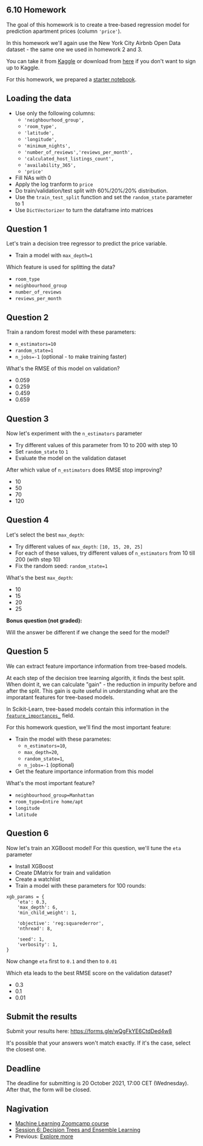 ## 6.10 Homework

The goal of this homework is to create a tree-based regression model for prediction apartment prices (column `'price'`).

In this homework we'll again use the New York City Airbnb Open Data dataset - the same one we used in homework 2 and 3.

You can take it from [Kaggle](https://www.kaggle.com/dgomonov/new-york-city-airbnb-open-data?select=AB_NYC_2019.csv)
or download from [here](https://raw.githubusercontent.com/alexeygrigorev/datasets/master/AB_NYC_2019.csv)
if you don't want to sign up to Kaggle.


For this homework, we prepared a [starter notebook](homework-6-starter.ipynb). 


## Loading the data

* Use only the following columns:
    * `'neighbourhood_group',`
    * `'room_type',`
    * `'latitude',`
    * `'longitude',`
    * `'minimum_nights',`
    * `'number_of_reviews','reviews_per_month',`
    * `'calculated_host_listings_count',`
    * `'availability_365',`
    * `'price'`
* Fill NAs with 0
* Apply the log tranform to `price`
* Do train/validation/test split with 60%/20%/20% distribution. 
* Use the `train_test_split` function and set the `random_state` parameter to 1
* Use `DictVectorizer` to turn the dataframe into matrices


## Question 1

Let's train a decision tree regressor to predict the price variable. 

* Train a model with `max_depth=1`


Which feature is used for splitting the data?

* `room_type`
* `neighbourhood_group`
* `number_of_reviews`
* `reviews_per_month`


## Question 2

Train a random forest model with these parameters:

* `n_estimators=10`
* `random_state=1`
* `n_jobs=-1`  (optional - to make training faster)


What's the RMSE of this model on validation?

* 0.059
* 0.259
* 0.459
* 0.659



## Question 3

Now let's experiment with the `n_estimators` parameter

* Try different values of this parameter from 10 to 200 with step 10
* Set `random_state` to `1`
* Evaluate the model on the validation dataset


After which value of `n_estimators` does RMSE stop improving?

- 10
- 50
- 70
- 120


## Question 4

Let's select the best `max_depth`:

* Try different values of `max_depth`: `[10, 15, 20, 25]`
* For each of these values, try different values of `n_estimators` from 10 till 200 (with step 10)
* Fix the random seed: `random_state=1`



What's the best `max_depth`:

* 10
* 15
* 20
* 25


**Bonus question (not graded):**

Will the answer be different if we change the seed for the model?


## Question 5

We can extract feature importance information from tree-based models. 

At each step of the decision tree learning algorith, it finds the best split. 
When doint it, we can calculate "gain" - the reduction in impurity before and after the split. 
This gain is quite useful in understanding what are the imporatant features 
for tree-based models.

In Scikit-Learn, tree-based models contain this information in the
[`feature_importances_`](https://scikit-learn.org/stable/modules/generated/sklearn.ensemble.RandomForestRegressor.html#sklearn.ensemble.RandomForestRegressor.feature_importances_)
field. 

For this homework question, we'll find the most important feature:

* Train the model with these parametes:
    * `n_estimators=10`,
    * `max_depth=20`,
    * `random_state=1`,
    * `n_jobs=-1` (optional)
* Get the feature importance information from this model


What's the most important feature? 

* `neighbourhood_group=Manhattan`
* `room_type=Entire home/apt`	
* `longitude`
* `latitude`


## Question 6

Now let's train an XGBoost model! For this question, we'll tune the `eta` parameter

* Install XGBoost
* Create DMatrix for train and validation
* Create a watchlist
* Train a model with these parameters for 100 rounds:

```
xgb_params = {
    'eta': 0.3, 
    'max_depth': 6,
    'min_child_weight': 1,
    
    'objective': 'reg:squarederror',
    'nthread': 8,
    
    'seed': 1,
    'verbosity': 1,
}
```

Now change `eta` first to `0.1` and then to `0.01`

Which eta leads to the best RMSE score on the validation dataset?

* 0.3
* 0.1
* 0.01

## Submit the results


Submit your results here: https://forms.gle/wQgFkYE6CtdDed4w8

It's possible that your answers won't match exactly. If it's the case, select the closest one.


## Deadline


The deadline for submitting is 20 October 2021, 17:00 CET (Wednesday). After that, the form will be closed.


## Nagivation

* [Machine Learning Zoomcamp course](../)
* [Session 6: Decision Trees and Ensemble Learning](./)
* Previous: [Explore more](11-explore-more.md)
